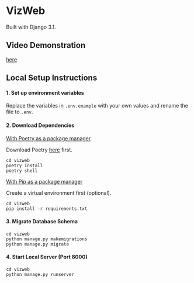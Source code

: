 # VizWeb

Built with Django 3.1.

## Video Demonstration

[here](https://ibm-vizapp.s3.us-east-2.amazonaws.com/video-demo.mp4)

## Local Setup Instructions

#### 1. Set up environment variables

Replace the variables in `.env.example` with your own values and rename the file to `.env`.

#### 2. Download Dependencies

<ins>With Poetry as a package manager</ins>

Download Poetry [here](https://python-poetry.org/docs/#installation) first.

```
cd vizweb
poetry install
poetry shell
```

<ins>With Pip as a package manager</ins>

Create a virtual environment first (optional).

```
cd vizweb
pip install -r requirements.txt
```

#### 3. Migrate Database Schema

```
cd vizweb
python manage.py makemigrations
python manage.py migrate
```

#### 4. Start Local Server (Port 8000)

```
cd vizweb
python manage.py runserver
```
